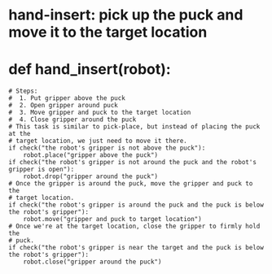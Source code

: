 # hand-insert: pick up the puck and move it to the target location
# def hand_insert(robot):
    # Steps:
    #  1. Put gripper above the puck
    #  2. Open gripper around puck
    #  3. Move gripper and puck to the target location
    #  4. Close gripper around the puck
    # This task is similar to pick-place, but instead of placing the puck at the
    # target location, we just need to move it there.
    if check("the robot's gripper is not above the puck"):
        robot.place("gripper above the puck")
    if check("the robot's gripper is not around the puck and the robot's gripper is open"):
        robot.drop("gripper around the puck")
    # Once the gripper is around the puck, move the gripper and puck to the
    # target location.
    if check("the robot's gripper is around the puck and the puck is below the robot's gripper"):
        robot.move("gripper and puck to target location")
    # Once we're at the target location, close the gripper to firmly hold the
    # puck.
    if check("the robot's gripper is near the target and the puck is below the robot's gripper"):
        robot.close("gripper around the puck")